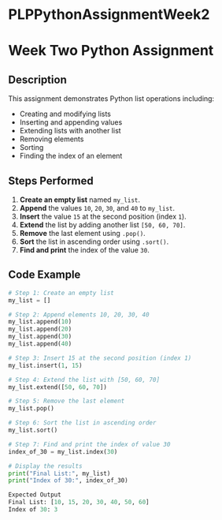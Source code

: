 # PLPPythonAssignmentWeek2
# Week Two Python Assignment

## Description
This assignment demonstrates Python list operations including:
- Creating and modifying lists
- Inserting and appending values
- Extending lists with another list
- Removing elements
- Sorting
- Finding the index of an element

## Steps Performed
1. **Create an empty list** named `my_list`.
2. **Append** the values `10`, `20`, `30`, and `40` to `my_list`.
3. **Insert** the value `15` at the second position (index `1`).
4. **Extend** the list by adding another list `[50, 60, 70]`.
5. **Remove** the last element using `.pop()`.
6. **Sort** the list in ascending order using `.sort()`.
7. **Find and print** the index of the value `30`.

## Code Example
```python
# Step 1: Create an empty list
my_list = []

# Step 2: Append elements 10, 20, 30, 40
my_list.append(10)
my_list.append(20)
my_list.append(30)
my_list.append(40)

# Step 3: Insert 15 at the second position (index 1)
my_list.insert(1, 15)

# Step 4: Extend the list with [50, 60, 70]
my_list.extend([50, 60, 70])

# Step 5: Remove the last element
my_list.pop()

# Step 6: Sort the list in ascending order
my_list.sort()

# Step 7: Find and print the index of value 30
index_of_30 = my_list.index(30)

# Display the results
print("Final List:", my_list)
print("Index of 30:", index_of_30)

Expected Output
Final List: [10, 15, 20, 30, 40, 50, 60]
Index of 30: 3

